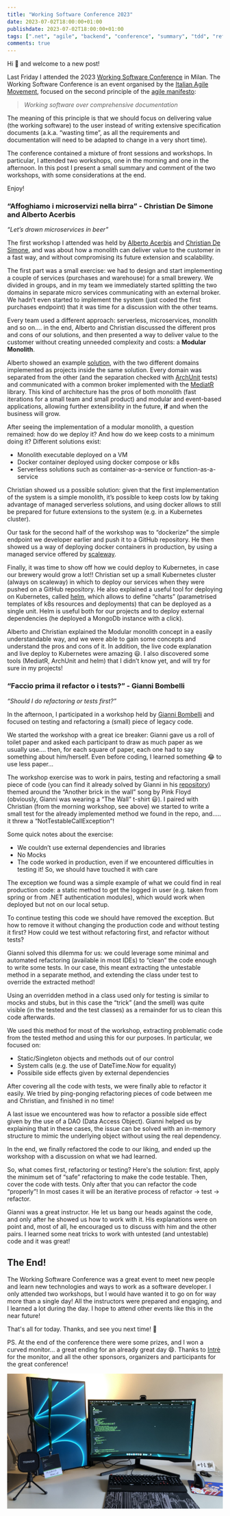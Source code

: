 ```yaml
---
title: "Working Software Conference 2023"
date: 2023-07-02T18:00:00+01:00
publishdate: 2023-07-02T18:00:00+01:00
tags: [".net", "agile", "backend", "conference", "summary", "tdd", "refactoring"]
comments: true
---
```


Hi 👋 and welcome to a new post!

Last Friday I attended the 2023 [Working Software Conference](https://www.agilemovement.it/workingsoftware/) in Milan. The Working Software Conference is an event organised by the [Italian Agile Movement](https://agilemovement.it), focused on the second principle of the [agile manifesto](https://agilemanifesto.org):

> *Working software over comprehensive documentation*
> 

The meaning of this principle is that we should focus on delivering value (the working software) to the user instead of writing extensive specification documents (a.k.a. “wasting time”, as all the requirements and documentation will need to be adapted to change in a very short time).

The conference contained a mixture of front sessions and workshops.
In particular, I attended two workshops, one in the morning and one in the afternoon. In this post I present a small summary and comment of the two workshops, with some considerations at the end.

Enjoy!

### “Affoghiamo i microservizi nella birra” - Christian De Simone and Alberto Acerbis

*“Let’s drown microservices in beer”*

The first workshop I attended was held by [Alberto Acerbis](https://www.linkedin.com/in/aacerbis/) and [Christian De Simone](https://www.linkedin.com/in/desimonechristian/), and was about how a monolith can deliver value to the customer in a fast way, and without compromising its future extension and scalability.

The first part was a small exercise: we had to design and start implementing a couple of services (purchases and warehouse) for a small brewery. We divided in groups, and in my team we immediately started splitting the two domains in separate micro services communicating with an external broker. We hadn’t even started to implement the system (just coded the first purchases endpoint) that it was time for a discussion with the other teams.

Every team used a different approach: serverless, microservices, monolith and so on…. in the end, Alberto and Christian discussed the different pros and cons of our solutions, and then presented a way to deliver value to the customer without creating unneeded complexity and costs: a **Modular Monolith**.

Alberto showed an example [solution](https://github.com/BrewUp/WorkingSoftware-2023), with the two different domains implemented as projects inside the same solution. Every domain was separated from the other (and the separation checked with [ArchUnit](https://archunitnet.readthedocs.io/en/latest/) tests) and communicated with a common broker implemented with the [MediatR](https://github.com/jbogard/MediatR) library. This kind of architecture has the pros of both monolith (fast iterations for a small team and small product) and modular and event-based applications, allowing further extensibility in the future, **if** and when the business will grow.

After seeing the implementation of a modular monolith, a question remained: how do we deploy it? And how do we keep costs to a minimum doing it? Different solutions exist:

- Monolith executable deployed on a VM
- Docker container deployed using docker compose or k8s
- Serverless solutions such as container-as-a-service or function-as-a-service

Christian showed us a possible solution: given that the first implementation of the system is a simple monolith, it’s possible to keep costs low by taking advantage of managed serverless solutions, and using docker allows to still be prepared for future extensions to the system (e.g. in a Kubernetes cluster).

Our task for the second half of the workshop was to “dockerize” the simple endpoint we developer earlier and push it to a GitHub repository. He then showed us a way of deploying docker containers in production, by using a managed service offered by [scaleway](https://www.scaleway.com/en/serverless-containers/).

Finally, it was time to show off how we could deploy to Kubernetes, in case our brewery would grow a lot!! Christian set up a small Kubernetes cluster (always on scaleway) in which to deploy our services when they were pushed on a GitHub repository. He also explained a useful tool for deploying on Kubernetes, called [helm](https://helm.sh), which allows to define “charts” (parametrised templates of k8s resources and deployments) that can be deployed as a single unit. Helm is useful both for our projects and to deploy external dependencies (he deployed a MongoDb instance with a click).

Alberto and Christian explained the Modular monolith concept in a easily understandable way, and we were able to gain some concepts and understand the pros and cons of it. In addition, the live code explanation and live deploy to Kubernetes were amazing 😃. I also discovered some tools (MediatR, ArchUnit and helm) that I didn’t know yet, and will try for sure in my projects!


### “Faccio prima il refactor o i tests?” - Gianni Bombelli

*“Should I do refactoring or tests first?”*

In the afternoon, I participated in a workshop held by [Gianni Bombelli](https://www.linkedin.com/in/gianni-bombelli/) and focused on testing and refactoring a (small) piece of legacy code.

We started the workshop with a great ice breaker: Gianni gave us a roll of toilet paper and asked each participant to draw as much paper as we usually use…. then, for each square of paper, each one had to say something about him/herself. Even before coding, I learned something 😂 to use less paper…

The workshop exercise was to work in pairs, testing and refactoring a small piece of code (you can find it already solved by Gianni in his [repository](https://github.com/bombo82/workshop-ws-2023)) themed around the “Another brick in the wall” song by Pink Floyd (obviously, Gianni was wearing a “The Wall” t-shirt 😃). I paired with Christian (from the morning workshop, see above) we started to write a small test for the already implemented method we found in the repo, and….. it threw a “NotTestableCallException”!

Some quick notes about the exercise:

- We couldn’t use external dependencies and libraries
- No Mocks
- The code worked in production, even if we encountered difficulties in testing it! So, we should have touched it with care

The exception we found was a simple example of what we could find in real production code: a static method to get the logged in user (e.g. taken from spring or from .NET authentication modules), which would work when deployed but not on our local setup.

To continue testing this code we should have removed the exception. But how to remove it without changing the production code and without testing it first? How could we test without refactoring first, and refactor without tests?

Gianni solved this dilemma for us: we could leverage some minimal and automated refactoring (available in most IDEs) to “clean” the code enough to write some tests. In our case, this meant extracting the untestable method in a separate method, and extending the class under test to override the extracted method! 

Using an overridden method in a class used only for testing is similar to mocks and stubs, but in this case the “trick” (and the smell) was quite visible (in the tested and the test classes) as a remainder for us to clean this code afterwards.

We used this method for most of the workshop, extracting problematic code from the tested method and using this for our purposes. In particular, we focused on:

- Static/Singleton objects and methods out of our control
- System calls (e.g. the use of DateTime.Now for equality)
- Possibile side effects given by external dependencies

After covering all the code with tests, we were finally able to refactor it easily. We tried by ping-ponging refactoring pieces of code between me and Christian, and finished in no time!

A last issue we encountered was how to refactor a possible side effect given by the use of a DAO (Data Access Object). Gianni helped us by explaining that in these cases, the issue can be solved with an in-memory structure to mimic the underlying object without using the real dependency.

In the end, we finally refactored the code to our liking, and ended up the workshop with a discussion on what we had learned.

So, what comes first, refactoring or testing? Here's the solution: first, apply the minimum set of “safe” refactoring to make the code testable. Then, cover the code with tests. Only after that you can refactor the code “properly”! In most cases it will be an iterative process of refactor → test → refactor.

Gianni was a great instructor. He let us bang our heads against the code, and only after he showed us how to work with it. His explanations were on point and, most of all, he encouraged us to discuss with him and the other pairs. I learned some neat tricks to work with untested (and untestable) code and it was great!

## The End!

The Working Software Conference was a great event to meet new people and learn new technologies and ways to work as a software developer. I only attended two workshops, but I would have wanted it to go on for way more than a single day! All the instructors were prepared and engaging, and I learned a lot during the day. I hope to attend other events like this in the near future!

That's all for today. Thanks, and see you next time! 👋



PS.  At the end of the conference there were some prizes, and I won a curved monitor… a great ending for an already great day 😄. Thanks to [Intrè](https://www.intre.it) for the monitor, and all the other sponsors, organizers and participants for the great conference!

![My new setup after the conference](new_setup.png)